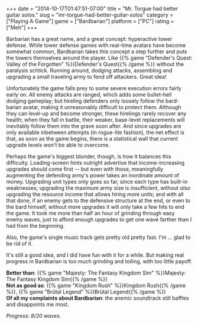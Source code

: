 +++
date = "2014-10-17T01:47:51-07:00"
title = "Mr. Torgue had better guitar solos."
slug = "mr-torgue-had-better-guitar-solos"
category = ["Playing A Game"]
game = ["Bardbarian"]
platform = ["PC"]
rating = ["Meh"]
+++

Barbarian has a great name, and a great concept: hyperactive tower defense.  While tower defense games with real-time avatars have become somewhat common, Bardbarian takes this concept a step further and puts the towers themselves around the player.  Like {{% game "Defender's Quest: Valley of the Forgotten" %}}Defender's Quest{{% /game %}} without the paralysis schtick.  Running around, dodging attacks, assembling and upgrading a small traveling army to fend off attackers.  Great idea!

Unfortunately the game falls prey to some severe execution errors fairly early on.  All enemy attacks are ranged, which adds some bullet-hell dodging gameplay; but hireling defenders only loosely follow the bard-barian avatar, making it unreasonably difficult to protect them.  Although they can level-up and become stronger, these hirelings rarely recover any health; when they fall in battle, their weaker, base-level replacements will inevitably follow them into the grave soon after.  And since upgrades are only available inbetween attempts (in rogue-lite fashion), the net effect is that, as soon as the game begins, there is a statistical wall that current upgrade levels won't be able to overcome.

Perhaps the game's biggest blunder, though, is how it balances this difficulty.  Loading-screen hints outright advertise that income-increasing upgrades should come first -- but even with those, meaningfully augmenting the defending army's power takes an inordinate amount of money.  Upgrading unit types only goes so far, since each type has built-in weaknesses; upgrading the maximum army size is insufficient, without <i>also</i> upgrading the resource income that allows hiring more units; and with all that done, if an enemy gets to the defensive structure at the end, or even to the bard himself, without more upgrades it will only take a few hits to end the game.  It took me more than half an hour of grinding through easy enemy waves, just to afford enough upgrades to get one wave farther than I had from the beginning.

Also, the game's single music track gets pretty old pretty fast.  I'm ... glad to be rid of it.

It's still a good idea, and I did have fun with it for a while.  But making real progress in Bardbarian is too much grinding and toiling, with too little payoff.

<b>Better than</b>: {{% game "Majesty: The Fantasy Kingdom Sim" %}}Majesty: The Fantasy Kingdom Sim{{% /game %}}  
<b>Not as good as</b>: {{% game "Kingdom Rush" %}}Kingdom Rush{{% /game %}}, {{% game "Brütal Legend" %}}Brütal Legend{{% /game %}}  
<b>Of all my complaints about Bardbarian</b>: the anemic soundtrack still baffles and disappoints me most.

<i>Progress: 8/20 waves.</i>
